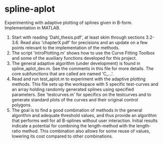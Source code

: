 # spline-aplot
Experimenting with adaptive plotting of splines given in B-form. Implementation in MATLAB.

1) Start with reading 'Dahl_thesis.pdf', at least skim through sections 3.2-3.6. Read also 'chapterX.pdf' for precisions and an update on a few points relevant to the implementation of the methods.
2) The script 'introPlotting.m' shows how to use the Curve Fitting Toolbox and some of the auxiliary functions developed for this project.
3) The general adaptive algorithm (under development) is found in spline_aplot_dev.m. See the comments in this file for more details. The core subfunctions that are called are named 'C_...'.
4) Read and run test_aplot.m to experiment with the adaptive plotting methods. This file sets up the workspace with 5 specific test-curves and an array holding randomly generated splines using specified parameters. See 'testcurves.m' for specifics on the testcurves and to generate standard plots of the curves and their original control polygons.
5) The goal is to find a good combination of methods in the general algorithm and adequate threshold values, and thus provide an algorithm that performs well for all B-splines without user interaction. Initial results indicate a potential for combining the length-method with the length-ratio method. This combination also allows for some reuse of values, lowering its cost compared to other combinations.
